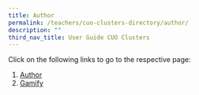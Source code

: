 ```yaml
---
title: Author
permalink: /teachers/cuo-clusters-directory/author/
description: ""
third_nav_title: User Guide CUO Clusters
---
```

Click on the following links to go to the respective page:

1.  [Author](../teacher-user-guide/author/author/)
2.  [Gamify](../teacher-user-guide/author/gamify/)